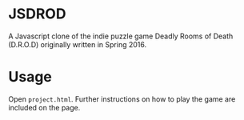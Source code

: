 # JSDROD
A Javascript clone of the indie puzzle game Deadly Rooms of Death (D.R.O.D) originally written in Spring 2016.

# Usage
Open `project.html`. Further instructions on how to play the game are included on the page.
